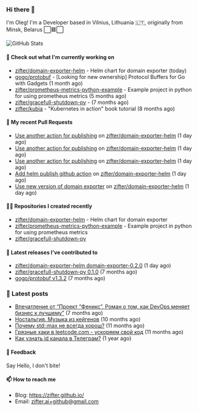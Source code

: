 ### Hi there 👋

I'm Oleg! I'm a Developer based in Vilnius, Lithuania 🇱🇹, originally from Minsk, Belarus ⬜🟥⬜

![GitHub Stats](https://github-readme-stats.vercel.app/api?username=zifter&count_private=true&theme=tokyonight&show_icons=true)

#### 👷 Check out what I'm currently working on

- [zifter/domain-exporter-helm](https://github.com/zifter/domain-exporter-helm) - Helm chart for domain exporter (today)
- [gogo/protobuf](https://github.com/gogo/protobuf) - [Looking for new ownership] Protocol Buffers for Go with Gadgets (1 month ago)
- [zifter/prometheus-metrics-python-example](https://github.com/zifter/prometheus-metrics-python-example) - Example project in python for using prometheus metrics (5 months ago)
- [zifter/gracefull-shutdown-py](https://github.com/zifter/gracefull-shutdown-py) -  (7 months ago)
- [zifter/kubia](https://github.com/zifter/kubia) - &#34;Kubernetes in action&#34; book tutorial (8 months ago)

#### 🔨 My recent Pull Requests

- [Use another action for publishing](https://github.com/zifter/domain-exporter-helm/pull/8) on [zifter/domain-exporter-helm](https://github.com/zifter/domain-exporter-helm) (1 day ago)
- [Use another action for publishing](https://github.com/zifter/domain-exporter-helm/pull/7) on [zifter/domain-exporter-helm](https://github.com/zifter/domain-exporter-helm) (1 day ago)
- [Use another action for publishing](https://github.com/zifter/domain-exporter-helm/pull/6) on [zifter/domain-exporter-helm](https://github.com/zifter/domain-exporter-helm) (1 day ago)
- [Add helm publish github action](https://github.com/zifter/domain-exporter-helm/pull/5) on [zifter/domain-exporter-helm](https://github.com/zifter/domain-exporter-helm) (1 day ago)
- [Use new version of domain exporter](https://github.com/zifter/domain-exporter-helm/pull/4) on [zifter/domain-exporter-helm](https://github.com/zifter/domain-exporter-helm) (1 day ago)

#### 👨‍💻 Repositories I created recently
- [zifter/domain-exporter-helm](https://github.com/zifter/domain-exporter-helm) - Helm chart for domain exporter
- [zifter/prometheus-metrics-python-example](https://github.com/zifter/prometheus-metrics-python-example) - Example project in python for using prometheus metrics
- [zifter/gracefull-shutdown-py](https://github.com/zifter/gracefull-shutdown-py)

#### 🚀 Latest releases I've contributed to
- [zifter/domain-exporter-helm domain-exporter-0.2.0](https://github.com/zifter/domain-exporter-helm/releases/tag/domain-exporter-0.2.0) (1 day ago)
- [zifter/gracefull-shutdown-py 0.1.0](https://github.com/zifter/gracefull-shutdown-py/releases/tag/0.1.0) (7 months ago)
- [gogo/protobuf v1.3.2](https://github.com/gogo/protobuf/releases/tag/v1.3.2) (7 months ago)

### 📄 Latest posts
- [Впечатление от “Проект “Феникс”. Роман о том, как DevOps меняет бизнес к лучшему”](https://zifter.github.io/offtopic/2021/01/09/fenix-book-review.html) (7 months ago)
- [Ностальгия. Музыка из кейгенов](https://zifter.github.io/offtopic/2020/10/28/patch-music-nostalgia.html) (10 months ago)
- [Почему std::max не всегда хорош?](https://zifter.github.io/programming/2020/09/16/max-disassemble.html) (11 months ago)
- [Грязные хаки в leetcode.com - ускоряем свой код](https://zifter.github.io/programming/2020/09/06/leetcode-hack.html) (11 months ago)
- [Как узнать id канала в Телеграм?](https://zifter.github.io/chatbot/programming/2020/03/15/telegram_bot_api.html) (1 year ago)

#### 💬 Feedback

Say Hello, I don't bite!

#### 📫 How to reach me

- Blog: https://zifter.github.io/
- Email: zifter.ai+github@gmail.com
